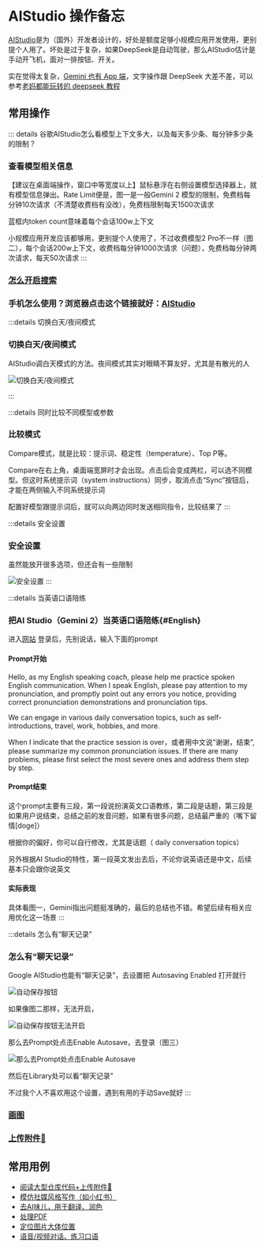 # AIStudio 操作备忘

[AIStudio](https://aistudio.google.com)是为（国外）开发者设计的，好处是额度足够小规模应用开发使用，更别提个人用了。坏处是过于复杂，如果DeepSeek是自动驾驶，那么AIStudio估计是手动开飞机，面对一排按钮、开关。

实在觉得太复杂，[Gemini 也有 App 端](https://gemini.google.com/)，文字操作跟 DeepSeek 大差不差，可以参考[老妈都能玩转的 deepseek 教程](/AI/use/how-to-chat/deepseek)

## 常用操作

::: details 谷歌AIStudio怎么看模型上下文多大，以及每天多少条、每分钟多少条的限制？

### 查看模型相关信息

【建议在桌面端操作，窗口中等宽度以上】鼠标悬浮在右侧设置模型选择器上，就有模型信息弹出。Rate Limit便是，图一是一般Gemini 2 模型的限制，免费档每分钟10次请求（不清楚收费档有没改），免费档限制每天1500次请求

蓝框内token count意味着每个会话100w上下文

小规模应用开发应该都够用，更别提个人使用了，不过收费模型2 Pro不一样（图二），每个会话200w上下文，收费档每分钟1000次请求（问题），免费档每分钟两次请求，每天50次请求
:::

### [怎么开启搜索](./search)

### 手机怎么使用？浏览器点击这个链接就好：[AIStudio](https://aistudio.google.com)


:::details 切换白天/夜间模式
### 切换白天/夜间模式

AIStudio调白天模式的方法。夜间模式其实对眼睛不算友好，尤其是有散光的人

![切换白天/夜间模式](assets/dayNightMode.png)

:::

:::details 同时比较不同模型或参数

### 比较模式

Compare模式，就是比较：提示词、稳定性（temperature）、Top P等。

Compare在右上角，桌面端宽屏时才会出现。点击后会变成两栏，可以选不同模型。但这时系统提示词（system instructions）同步，取消点击“Sync”按钮后，才能在两侧输入不同系统提示词

配置好模型跟提示词后，就可以向两边同时发送相同指令，比较结果了
:::

:::details 安全设置
### 安全设置

虽然能放开很多选项，但还会有一些限制

![安全设置](assets/safetySetting.png)
:::

:::details 当英语口语陪练
### 把AI Studio（Gemini 2）当英语口语陪练{#English}

进入[网站](aistudio.google.com/live) 登录后，先别说话，输入下面的prompt

#### Prompt开始
Hello, as my English speaking coach, please help me practice spoken English communication. When I speak English, please pay attention to my pronunciation, and promptly point out any errors you notice, providing correct pronunciation demonstrations and pronunciation tips.

We can engage in various daily conversation topics, such as self-introductions, travel, work, hobbies, and more.

When I indicate that the practice session is over，或者用中文说“谢谢，结束”, please summarize my common pronunciation issues. If there are many problems, please first select the most severe ones and address them step by step.

#### Prompt结束

这个prompt主要有三段，第一段说扮演英文口语教练，第二段是话题，第三段是如果用户说结束，总结之前的发音问题，如果有很多问题，总结最严重的（嘴下留情[doge]）

根据你的偏好，你可以自行修改，尤其是话题（ daily conversation topics）

另外根据AI Studio的特性，第一段英文发出去后，不论你说英语还是中文，后续基本只会跟你说英文

#### 实际表现

具体看图一，Gemini指出问题挺准确的，最后的总结也不错。希望后续有相关应用优化这一场景
:::

:::details 怎么有“聊天记录”
### 怎么有“聊天记录”

Google AIStudio也能有“聊天记录”，去设置把 Autosaving Enabled 打开就行

![自动保存按钮](assets/auto1.png)

如果像图二那样，无法开启，

![自动保存按钮无法开启](assets/auto2.png)

那么去Prompt处点击Enable Autosave，去登录（图三）

![那么去Prompt处点击Enable Autosave](assets/auto3.png)

然后在Library处可以看“聊天记录”

不过我个人不喜欢用这个设置，遇到有用的手动Save就好
:::


### [画图](./draw#在哪里用)

### [上传附件📎](https://www.gantrol.com/software/code/zed/crate-analyse)

## 常用用例

- [阅读大型仓库代码+上传附件📎](https://www.gantrol.com/software/code/zed/crate-analyse)
- [模仿社媒风格写作（如小红书）](/AI/use/social/xiaohongshu)
- [去AI味儿，用于翻译、润色](/AI/use/translate/)
- [处理PDF](https://weibo.com/6083767801/PeJxZASQa)
- [定位图片大体位置](https://weibo.com/6083767801/5140447313005885)
- [语音/视频对话、练习口语](#English)
